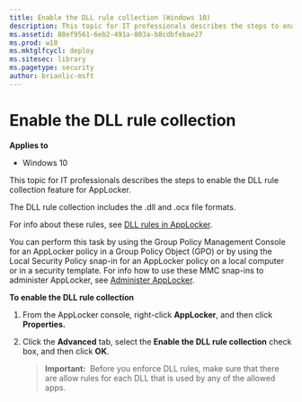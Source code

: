 ```yaml
---
title: Enable the DLL rule collection (Windows 10)
description: This topic for IT professionals describes the steps to enable the DLL rule collection feature for AppLocker.
ms.assetid: 88ef9561-6eb2-491a-803a-b8cdbfebae27
ms.prod: w10
ms.mktglfcycl: deploy
ms.sitesec: library
ms.pagetype: security
author: brianlic-msft
---
```


# Enable the DLL rule collection

**Applies to**
-   Windows 10

This topic for IT professionals describes the steps to enable the DLL rule collection feature for AppLocker.

The DLL rule collection includes the .dll and .ocx file formats.

For info about these rules, see [DLL rules in AppLocker](dll-rules-in-applocker.md).

You can perform this task by using the Group Policy Management Console for an AppLocker policy in a Group Policy Object (GPO) or by using the Local Security Policy snap-in for an AppLocker policy on a local computer or in a security template. For info how to use these MMC snap-ins to administer 
AppLocker, see [Administer AppLocker](administer-applocker.md#bkmk-using-snapins).

**To enable the DLL rule collection**
1.  From the AppLocker console, right-click **AppLocker**, and then click **Properties.**
2.  Click the **Advanced** tab, select the **Enable the DLL rule collection** check box, and then click **OK**.

    >**Important:**  Before you enforce DLL rules, make sure that there are allow rules for each DLL that is used by any of the allowed apps.
